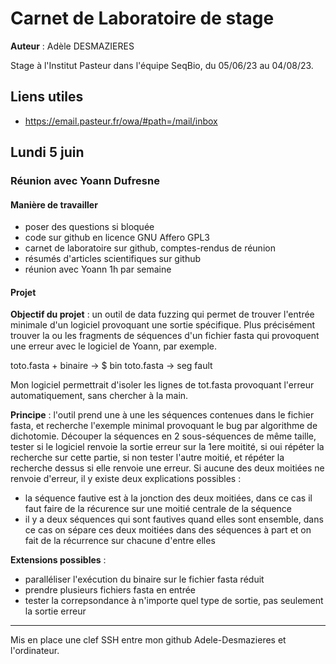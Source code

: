 # Carnet de Laboratoire de stage

**Auteur** : Adèle DESMAZIERES

Stage à l'Institut Pasteur dans l'équipe SeqBio, du 05/06/23 au 04/08/23.

## Liens utiles

- https://email.pasteur.fr/owa/#path=/mail/inbox

## Lundi 5 juin

### Réunion avec Yoann Dufresne

#### Manière de travailler

- poser des questions si bloquée
- code sur github en licence GNU Affero GPL3
- carnet de laboratoire sur github, comptes-rendus de réunion
- résumés d'articles scientifiques sur github
- réunion avec Yoann 1h par semaine

#### Projet

**Objectif du projet** : un outil de data fuzzing qui permet de trouver l'entrée minimale d'un logiciel provoquant une sortie spécifique. Plus précisément trouver la ou les fragments de séquences d'un fichier fasta qui provoquent une erreur avec le logiciel de Yoann, par exemple. 

toto.fasta + binaire -> $ bin toto.fasta -> seg fault

Mon logiciel permettrait d'isoler les lignes de tot.fasta provoquant l'erreur automatiquement, sans chercher à la main. 

**Principe** : l'outil prend une à une les séquences contenues dans le fichier fasta, et recherche l'exemple minimal provoquant le bug par algorithme de dichotomie. Découper la séquences en 2 sous-séquences de même taille, tester si le logiciel renvoie la sortie erreur sur la 1ere moitité, si oui répéter la recherche sur cette partie, si non tester l'autre moitié, et répéter la recherche dessus si elle renvoie une erreur. Si aucune des deux moitiées ne renvoie d'erreur, il y existe deux explications possibles : 
- la séquence fautive est à la jonction des deux moitiées, dans ce cas il faut faire de la récurence sur une moitié centrale de la séquence
- il y a deux séquences qui sont fautives quand elles sont ensemble, dans ce cas on sépare ces deux moitiées dans des séquences à part et on fait de la récurrence sur chacune d'entre elles

**Extensions possibles** : 
- paralléliser l'exécution du binaire sur le fichier fasta réduit
- prendre plusieurs fichiers fasta en entrée
- tester la correpsondance à n'importe quel type de sortie, pas seulement la sortie erreur

---

Mis en place une clef SSH entre mon github Adele-Desmazieres et l'ordinateur. 


